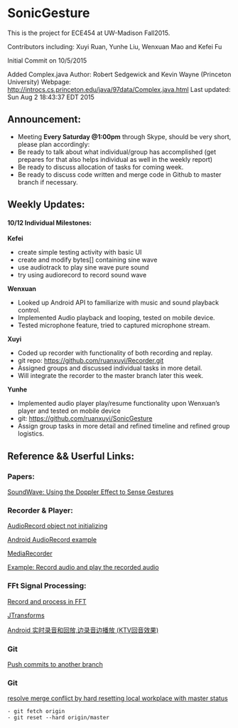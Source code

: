 # SonicGesture
This is the project for ECE454 at UW-Madison Fall2015.

Contributors including:
Xuyi Ruan, Yunhe Liu, Wenxuan Mao and Kefei Fu

Initial Commit on 10/5/2015

Added Complex.java
Author: Robert Sedgewick and Kevin Wayne (Princeton University)
Webpage: http://introcs.cs.princeton.edu/java/97data/Complex.java.html
Last updated: Sun Aug 2 18:43:37 EDT 2015

## Announcement: 

- Meeting **Every Saturday @1:00pm** through Skype, should be very short, please plan accordingly: 
- Be ready to talk about what individual/group has accomplished (get prepares for that also helps individual as well in the weekly report)
- Be ready to discuss allocation of tasks for coming week. 
- Be ready to discuss code written and merge code in Github to master branch if necessary. 


## Weekly Updates: 

#### 10/12 Individual Milestones: 

**Kefei**
- create simple testing activity with basic UI  
- create and modify bytes[] containing sine wave   
- use audiotrack to play sine wave pure sound  
- try using audiorecord to record sound wave  

**Wenxuan**
- Looked up Android API to familiarize with music and sound playback control.
- Implemented Audio playback and looping, tested on mobile device.
- Tested microphone feature, tried to captured microphone stream.
	
**Xuyi** 
- Coded up recorder with functionality of both recording and replay.
- git repo: https://github.com/ruanxuyi/Recorder.git
- Assigned groups and discussed individual tasks in more detail. 
- Will integrate the recorder to the master branch later this week.
 
**Yunhe**
- Implemented audio player play/resume functionality upon Wenxuan’s player and tested on mobile device
- git: <https://github.com/ruanxuyi/SonicGesture>
- Assign group tasks in more detail and refined timeline and refined group logistics.



## Reference && Userful Links: 

### Papers: 

[SoundWave: Using the Doppler Effect to Sense Gestures](http://research.microsoft.com/en-us/um/redmond/groups/cue/publications/guptasoundwavechi2012.pdf)

### Recorder & Player:

[AudioRecord object not initializing](http://stackoverflow.com/questions/4843739/audiorecord-object-not-initializing)

[Android AudioRecord example](http://stackoverflow.com/questions/8499042/android-audiorecord-example)

[MediaRecorder](http://developer.android.com/reference/android/media/MediaRecorder.html)

[Example: Record audio and play the recorded audio](http://developer.android.com/guide/topics/media/audio-capture.html) 

### FFt Signal Processing: 


[Record and process in FFT](http://stackoverflow.com/questions/16982623/android-app-to-record-sound-in-real-time-and-identify-frequency)

[JTransforms](https://sites.google.com/site/piotrwendykier/software/jtransforms)

[Android 实时录音和回放,边录音边播放 (KTV回音效果)](http://www.cnblogs.com/mythou/p/3241925.html)

### Git

[Push commits to another branch](http://stackoverflow.com/questions/13897717/push-commits-to-another-branch)

### Git
[resolve merge conflict by hard resetting local workplace with master status](http://stackoverflow.com/questions/15127078/git-pull-is-not-possible-unmerged-files)
```
- git fetch origin
- git reset --hard origin/master
```
